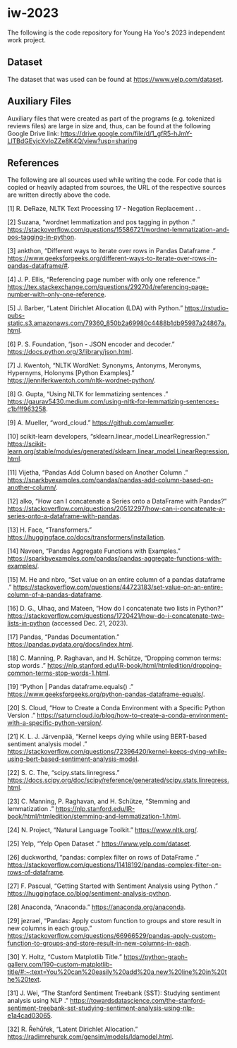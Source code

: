 # iw-2023
The following is the code repository for Young Ha Yoo's 2023 independent work project. 

## Dataset
The dataset that was used can be found at https://www.yelp.com/dataset.

## Auxiliary Files
Auxiliary files that were created as part of the programs (e.g. tokenized reviews files) are large in size and, thus, can be found at the following Google Drive link: https://drive.google.com/file/d/1_gfR5-hJmY-LlTBdGEyicXvIoZZe8K4Q/view?usp=sharing

## References
The following are all sources used while writing the code. For code that is copied or heavily adapted from sources, the URL of the respective sources are written directly above the code. 

[1]
R. DeRaze, NLTK Text Processing 17 - Negation Replacement . .

[2]
Suzana, “wordnet lemmatization and pos tagging in python .” https://stackoverflow.com/questions/15586721/wordnet-lemmatization-and-pos-tagging-in-python.

[3]
ankthon, “Different ways to iterate over rows in Pandas Dataframe .” https://www.geeksforgeeks.org/different-ways-to-iterate-over-rows-in-pandas-dataframe/#.

[4]
J. P. Ellis, “Referencing page number with only one reference.” https://tex.stackexchange.com/questions/292704/referencing-page-number-with-only-one-reference.

[5]
J. Barber, “Latent Dirichlet Allocation (LDA) with Python.” https://rstudio-pubs-static.s3.amazonaws.com/79360_850b2a69980c4488b1db95987a24867a.html.

[6]
P. S. Foundation, “json - JSON encoder and decoder.” https://docs.python.org/3/library/json.html.

[7]
J. Kwentoh, “NLTK WordNet: Synonyms, Antonyms, Meronyms, Hypernyms, Holonyms [Python Examples].” https://jenniferkwentoh.com/nltk-wordnet-python/.

[8]
G. Gupta, “Using NLTK for lemmatizing sentences .” https://gaurav5430.medium.com/using-nltk-for-lemmatizing-sentences-c1bfff963258.

[9]
A. Mueller, “word_cloud.” https://github.com/amueller.

[10]
scikit-learn developers, “sklearn.linear_model.LinearRegression.” https://scikit-learn.org/stable/modules/generated/sklearn.linear_model.LinearRegression.html.

[11]
Vijetha, “Pandas Add Column based on Another Column .” https://sparkbyexamples.com/pandas/pandas-add-column-based-on-another-column/.

[12]
alko, “How can I concatenate a Series onto a DataFrame with Pandas?” https://stackoverflow.com/questions/20512297/how-can-i-concatenate-a-series-onto-a-dataframe-with-pandas.

[13]
H. Face, “Transformers.” https://huggingface.co/docs/transformers/installation.

[14]
Naveen, “Pandas Aggregate Functions with Examples.” https://sparkbyexamples.com/pandas/pandas-aggregate-functions-with-examples/.

[15]
M. He and nbro, “Set value on an entire column of a pandas dataframe .” https://stackoverflow.com/questions/44723183/set-value-on-an-entire-column-of-a-pandas-dataframe.

[16]
D. G., Ulhaq, and Mateen, “How do I concatenate two lists in Python?” https://stackoverflow.com/questions/1720421/how-do-i-concatenate-two-lists-in-python (accessed Dec. 21, 2023).

[17]
Pandas, “Pandas Documentation.” https://pandas.pydata.org/docs/index.html.

[18]
C. Manning, P. Raghavan, and H. Schütze, “Dropping common terms: stop words .” https://nlp.stanford.edu/IR-book/html/htmledition/dropping-common-terms-stop-words-1.html.

[19]
“Python | Pandas dataframe.equals() .” https://www.geeksforgeeks.org/python-pandas-dataframe-equals/.

[20]
S. Cloud, “How to Create a Conda Environment with a Specific Python Version .” https://saturncloud.io/blog/how-to-create-a-conda-environment-with-a-specific-python-version/.

[21]
K. L. J. Järvenpää, “Kernel keeps dying while using BERT-based sentiment analysis model .” https://stackoverflow.com/questions/72396420/kernel-keeps-dying-while-using-bert-based-sentiment-analysis-model.

[22]
S. C. The, “scipy.stats.linregress.” https://docs.scipy.org/doc/scipy/reference/generated/scipy.stats.linregress.html.

[23]
C. Manning, P. Raghavan, and H. Schütze, “Stemming and lemmatization .” https://nlp.stanford.edu/IR-book/html/htmledition/stemming-and-lemmatization-1.html.

[24]
N. Project, “Natural Language Toolkit.” https://www.nltk.org/.

[25]
Yelp, “Yelp Open Dataset .” https://www.yelp.com/dataset.

[26]
duckworthd, “pandas: complex filter on rows of DataFrame .” https://stackoverflow.com/questions/11418192/pandas-complex-filter-on-rows-of-dataframe.

[27]
F. Pascual, “Getting Started with Sentiment Analysis using Python .” https://huggingface.co/blog/sentiment-analysis-python.

[28]
Anaconda, “Anaconda.” https://anaconda.org/anaconda.

[29]
jezrael, “Pandas: Apply custom function to groups and store result in new columns in each group.” https://stackoverflow.com/questions/66966529/pandas-apply-custom-function-to-groups-and-store-result-in-new-columns-in-each.

[30]
Y. Holtz, “Custom Matplotlib Title.” https://python-graph-gallery.com/190-custom-matplotlib-title/#:~:text=You%20can%20easily%20add%20a,new%20line%20in%20the%20text.

[31]
J. Wei, “The Stanford Sentiment Treebank (SST): Studying sentiment analysis using NLP .” https://towardsdatascience.com/the-stanford-sentiment-treebank-sst-studying-sentiment-analysis-using-nlp-e1a4cad03065.

[32]
R. Řehůřek, “Latent Dirichlet Allocation.” https://radimrehurek.com/gensim/models/ldamodel.html.